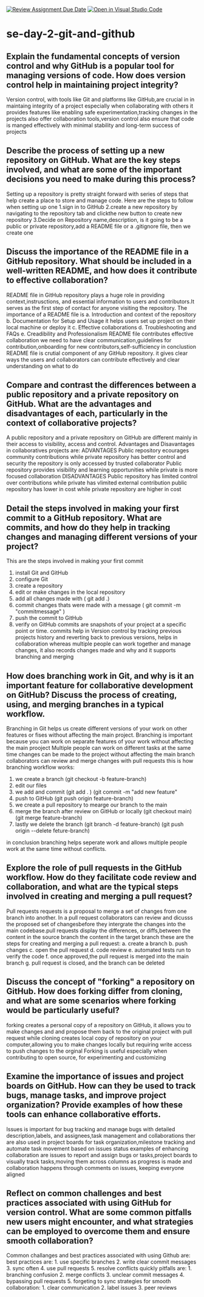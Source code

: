 [![Review Assignment Due Date](https://classroom.github.com/assets/deadline-readme-button-22041afd0340ce965d47ae6ef1cefeee28c7c493a6346c4f15d667ab976d596c.svg)](https://classroom.github.com/a/8wgCKhpZ)
[![Open in Visual Studio Code](https://classroom.github.com/assets/open-in-vscode-2e0aaae1b6195c2367325f4f02e2d04e9abb55f0b24a779b69b11b9e10269abc.svg)](https://classroom.github.com/online_ide?assignment_repo_id=18439431&assignment_repo_type=AssignmentRepo)
# se-day-2-git-and-github
## Explain the fundamental concepts of version control and why GitHub is a popular tool for managing versions of code. How does version control help in maintaining project integrity?
Version control, with tools like Git and platforms like GitHub,are crucial in  in maintaing integrity of a project especially when collaborating with others it provides features like enabling safe experimentation,tracking changes in the projects also offer collaboration tools,version control also ensure that code is manged effectively with minimal stability and long-term success of projects
## Describe the process of setting up a new repository on GitHub. What are the key steps involved, and what are some of the important decisions you need to make during this process?
Setting up a repository is pretty straight forward with series of steps that help create a place to store and manage code. Here are the steps to follow when setting up one 
1.sign in  to GitHub
2.create a new repository by navigating to the repository tab and clickthe new button to create new repository
3.Decide on Repository name,description, is it going to be a public or private  repository,add a README file or a .gitignore file, then we create one
## Discuss the importance of the README file in a GitHub repository. What should be included in a well-written README, and how does it contribute to effective collaboration?
README file in GitHub repository plays a huge role in providing context,instrusctions, and essential information to users and contributors.It serves as the first step of contact for anyone visiting the repository. The importance of a README file is 
a. Introduction and context of the repository
b. Documentation for Setup and Usage it helps users set up project on their local machine or deploy it
c. Effective collaborations
d. Troubleshooting and FAQs
e. Creadibility and Professionalism
README file contributes effective collaboration we need to have clear communication,guidelines for contribution,onboarding for new contributors,self-sufficiency
in conclustion README file is crutial component of any GitHub repository. it gives clear ways the users and collaborators can contribute effectively and clear understanding on what  to do

## Compare and contrast the differences between a public repository and a private repository on GitHub. What are the advantages and disadvantages of each, particularly in the context of collaborative projects?
A public repository and a private repository on GitHub are different mainly in their access to visibility, access and control.
Advantages and Disavantages in collaboratives projects are:
ADVANTAGES
Public repository ecourages community contributions while private repository has better  control and security the repository is only accessed by trusted collaborator
Public repository provides visibility and learning opportunities while private is more focused collaboration
DISADVANTAGES
Public repository has limited control over contributions while private has vlimited external contribution
public repository has lower in cost while private repository are higher in cost


## Detail the steps involved in making your first commit to a GitHub repository. What are commits, and how do they help in tracking changes and managing different versions of your project?
This are the steps involved in making your first commit
1. install Git and GitHub
2. configure Git
3. create a repository
4. edit or make changes in the local repository
5. add all changes made with ( git add .)
6. commit changes thats were made with a message ( git commit -m "commitmessage" )
7. push the commit to GitHub
8. verify on GitHub
commits are snapshots of your project at a specific point or time.
commits help in Version control by tracking previous projects history and reverting back to previous versions, helps in collaboration whereas multiple people can work together and manage changes, it also records changes made and why and it supports branching and merging
## How does branching work in Git, and why is it an important feature for collaborative development on GitHub? Discuss the process of creating, using, and merging branches in a typical workflow.
Branching in Git helps us create different versions of your work on other features or fises without affecting the main project.
Branching is important because you can work on separate features of your work without affecting the main prooject
Multiple people can work on different tasks at the same time
changes can be made to the project without affecting the main branch
collaborators can review and merge changes with pull requests
this is how branching workflow works:
1. we create a branch (git checkout -b  feature-branch)
2. edit our files
3. we add and commit (git add . ) (git commit -m "add new feature"
4. push to GitHub (git push origin feature-branch)
5. we create a pull repository to mearge our branch to the main
6. merge the branch after review on GitHub or locally (git checkout main) (git merge feature-branch)
7. lastly we delete the branch (git branch -d feature-branch) (git push origin --delete feture-branch)

in conclusion branching helps seperate work and allows multiple people work at the same time without conflicts.
## Explore the role of pull requests in the GitHub workflow. How do they facilitate code review and collaboration, and what are the typical steps involved in creating and merging a pull request?
Pull requests requests is a proposal to merge a set of changes from one branch into another. In a pull request collaborators can review and dicusss the proposed set of changesbefore they intergrate the changes into the main codebase.pull requests display the differences, or diffs,between the content in the source branch the content in the target branch
these are the steps for creating and merging a pull request:
a. create a branch
b. push changes
c. open the pull request
d. code review
e. automated tests run to verify the code
f. once  approved,the pull request is merged into the main branch
g. pull request is closed, and the branch can be deleted

## Discuss the concept of "forking" a repository on GitHub. How does forking differ from cloning, and what are some scenarios where forking would be particularly useful?
forking creates a personal copy of a repository on GitHub, it allows you to make changes and and propose them back to the original project with pull request while cloning creates local copy of repository on your computer,allowing you to make changes locally but requiring write access to push changes to the orginal
Forking is useful especially when contributing to open source, for experimenting and customizing

## Examine the importance of issues and project boards on GitHub. How can they be used to track bugs, manage tasks, and improve project organization? Provide examples of how these tools can enhance collaborative efforts.
Issues  is important for bug tracking and manage bugs with detailed description,labels, and assignees,task management and collaborations
ther are also used in project boards for task organization,milestone tracking and automate task movement based on issues status
examples of enhancing collaboration are issues to report and assign bugs or tasks,project boards to visually track  tasks,moving them across columns as progress is made and collaboration happens through comments on issues, keeping everyone aligned
## Reflect on common challenges and best practices associated with using GitHub for version control. What are some common pitfalls new users might encounter, and what strategies can be employed to overcome them and ensure smooth collaboration?
Common challanges and best practices associated with using Github are:
best practices are: 1. use specific branches
                    2. write clear commit messages
                    3. sync often
                    4. use pull requests
                    5. resolve conflicts quickly
pitfalls are: 1. branching confusion
              2. merge conflicts
              3. unclear commit messages
              4. bypassing pull requests
              5. forgeting to sync
strategies for smooth collaboration: 1. clear communication
                                     2. label issues
                                     3. peer  reviews
                                     

